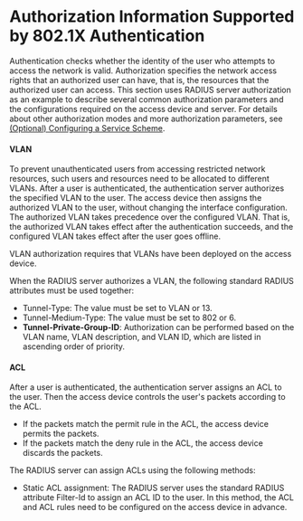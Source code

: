 Authorization Information Supported by 802.1X Authentication
============================================================

Authentication checks whether the identity of the user who attempts to access the network is valid. Authorization specifies the network access rights that an authorized user can have, that is, the resources that the authorized user can access. This section uses RADIUS server authorization as an example to describe several common authorization parameters and the configurations required on the access device and server. For details about other authorization modes and more authorization parameters, see [(Optional) Configuring a Service Scheme](galaxy_aaa_cfg_0014.html).

#### VLAN

To prevent unauthenticated users from accessing restricted network resources, such users and resources need to be allocated to different VLANs. After a user is authenticated, the authentication server authorizes the specified VLAN to the user. The access device then assigns the authorized VLAN to the user, without changing the interface configuration. The authorized VLAN takes precedence over the configured VLAN. That is, the authorized VLAN takes effect after the authentication succeeds, and the configured VLAN takes effect after the user goes offline.

VLAN authorization requires that VLANs have been deployed on the access device.

When the RADIUS server authorizes a VLAN, the following standard RADIUS attributes must be used together:

* Tunnel-Type: The value must be set to VLAN or 13.
* Tunnel-Medium-Type: The value must be set to 802 or 6.
* **Tunnel-Private-Group-ID**: Authorization can be performed based on the VLAN name, VLAN description, and VLAN ID, which are listed in ascending order of priority.


#### ACL

After a user is authenticated, the authentication server assigns an ACL to the user. Then the access device controls the user's packets according to the ACL.

* If the packets match the permit rule in the ACL, the access device permits the packets.
* If the packets match the deny rule in the ACL, the access device discards the packets.

The RADIUS server can assign ACLs using the following methods:

* Static ACL assignment: The RADIUS server uses the standard RADIUS attribute Filter-Id to assign an ACL ID to the user. In this method, the ACL and ACL rules need to be configured on the access device in advance.